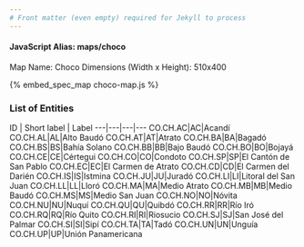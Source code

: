 ```yaml
---
# Front matter (even empty) required for Jekyll to process
---
```


#### JavaScript Alias: maps/choco

Map Name: Choco
Dimensions (Width x Height): 510x400



{% embed_spec_map choco-map.js %}

### List of Entities

ID | Short label | Label
---|---|---|---
CO.CH.AC|AC|Acandí
CO.CH.AL|AL|Alto Baudó
CO.CH.AT|AT|Atrato
CO.CH.BA|BA|Bagadó
CO.CH.BS|BS|Bahía Solano
CO.CH.BB|BB|Bajo Baudó
CO.CH.BO|BO|Bojayá
CO.CH.CE|CE|Cértegui
CO.CH.CO|CO|Condoto
CO.CH.SP|SP|El Cantón de San Pablo
CO.CH.EC|EC|El Carmen de Atrato
CO.CH.CD|CD|El Carmen del Darién
CO.CH.IS|IS|Istmina
CO.CH.JU|JU|Juradó
CO.CH.LI|LI|Litoral del San Juan
CO.CH.LL|LL|Lloró
CO.CH.MA|MA|Medio Atrato
CO.CH.MB|MB|Medio Baudó
CO.CH.MS|MS|Medio San Juan
CO.CH.NO|NO|Nóvita
CO.CH.NU|NU|Nuquí
CO.CH.QU|QU|Quibdó
CO.CH.RR|RR|Río Iró
CO.CH.RQ|RQ|Río Quito
CO.CH.RI|RI|Riosucio
CO.CH.SJ|SJ|San José del Palmar
CO.CH.SI|SI|Sipí
CO.CH.TA|TA|Tadó
CO.CH.UN|UN|Unguía
CO.CH.UP|UP|Unión Panamericana